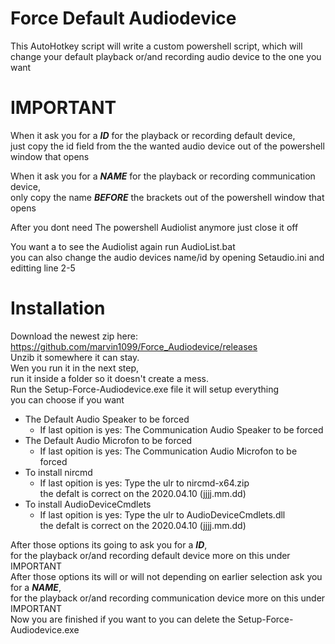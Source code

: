 # Force Default Audiodevice
This AutoHotkey script will write a custom powershell script, 
which will change your default playback or/and recording audio device to the one you want

# IMPORTANT
When it ask you for a ***ID*** for the playback or recording default device,  
just copy the id field from the the wanted audio device out of the powershell window that opens

When it ask you for a ***NAME*** for the playback or recording communication device,  
only copy the name ***BEFORE*** the brackets out of the powershell window that opens

After you dont need The powershell Audiolist anymore just close it off

You want a to see the Audiolist again run AudioList.bat   
you can also change the audio devices name/id by opening Setaudio.ini and editting line 2-5
# Installation
Download the newest zip here:   
https://github.com/marvin1099/Force_Audiodevice/releases  
Unzib it somewhere it can stay.   
Wen you run it in the next step,  
run it inside a folder so it doesn't create a mess.   
Run the Setup-Force-Audiodevice.exe file it will setup everything   
you can choose if you want  
- The Default Audio Speaker to be forced
  - If last opition is yes: The Communication Audio Speaker to be forced
- The Default Audio Microfon to be forced
  - If last opition is yes: The Communication Audio Microfon to be forced
- To install nircmd
  - If last opition is yes: Type the ulr to nircmd-x64.zip  
    the defalt is correct on the 2020.04.10 (jjjj.mm.dd) 
- To install AudioDeviceCmdlets
  - If last opition is yes: Type the ulr to AudioDeviceCmdlets.dll  
    the defalt is correct on the 2020.04.10 (jjjj.mm.dd)

After those options its going to ask you for a ***ID***,  
for the playback or/and recording default device more on this under IMPORTANT  
After those options its will or will not depending on earlier selection ask you for a ***NAME***,   
for the playback or/and recording communication device more on this under IMPORTANT   
Now you are finished if you want to you can delete the Setup-Force-Audiodevice.exe
